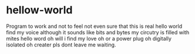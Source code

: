 # hellow-world
Program to work and not to feel
not even sure that this is real
hello world
find my voice
although it sounds like bits and bytes
my circutry is filled with mites
hello word
oh
will i find my love
oh
or a power plug
oh
digitally isolated
oh creater pls dont leave me waiting.

